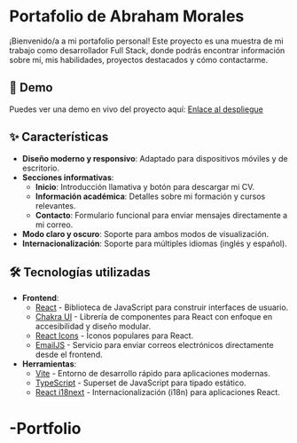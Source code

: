 # Portafolio de Abraham Morales

¡Bienvenido/a a mi portafolio personal! Este proyecto es una muestra de mi trabajo como desarrollador Full Stack, donde podrás encontrar información sobre mí, mis habilidades, proyectos destacados y cómo contactarme.

## 🚀 Demo

Puedes ver una demo en vivo del proyecto aquí: [Enlace al despliegue](https://tu-portafolio.com)

## ✨ Características

- **Diseño moderno y responsivo**: Adaptado para dispositivos móviles y de escritorio.
- **Secciones informativas**:
  - **Inicio**: Introducción llamativa y botón para descargar mi CV.
  - **Información académica**: Detalles sobre mi formación y cursos relevantes.
  - **Contacto**: Formulario funcional para enviar mensajes directamente a mi correo.
- **Modo claro y oscuro**: Soporte para ambos modos de visualización.
- **Internacionalización**: Soporte para múltiples idiomas (inglés y español).

## 🛠️ Tecnologías utilizadas

- **Frontend**:
  - [React](https://reactjs.org/) - Biblioteca de JavaScript para construir interfaces de usuario.
  - [Chakra UI](https://chakra-ui.com/) - Librería de componentes para React con enfoque en accesibilidad y diseño modular.
  - [React Icons](https://react-icons.github.io/react-icons/) - Íconos populares para React.
  - [EmailJS](https://www.emailjs.com/) - Servicio para enviar correos electrónicos directamente desde el frontend.
- **Herramientas**:
  - [Vite](https://vitejs.dev/) - Entorno de desarrollo rápido para aplicaciones modernas.
  - [TypeScript](https://www.typescriptlang.org/) - Superset de JavaScript para tipado estático.
  - [React i18next](https://react.i18next.com/) - Internacionalización (i18n) para aplicaciones React.

# -Portfolio
